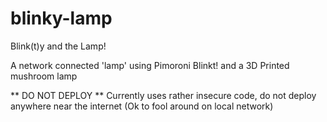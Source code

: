 # blinky-lamp
Blink(t)y and the Lamp!

A network connected 'lamp' using Pimoroni Blinkt! and a 3D Printed mushroom lamp

** DO NOT DEPLOY **
Currently uses rather insecure code, do not deploy anywhere near the internet
(Ok to fool around on local network)
